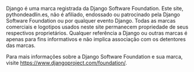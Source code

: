 <p>Django é uma marca registrada da Django Software Foundation. Este site, pythondeadlin.es, não é afiliado, endossado ou patrocinado pela Django Software Foundation ou por qualquer evento Django. Todas as marcas comerciais e logotipos usados neste site permanecem propriedade de seus respectivos proprietários. Qualquer referência a Django ou outras marcas é apenas para fins informativos e não implica associação com os detentores das marcas.</p>
<p>Para mais informações sobre a Django Software Foundation e sua marca, visite <a href="https://www.djangoproject.com/foundation/">https://www.djangoproject.com/foundation/</a>.</p>
